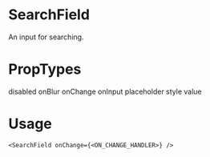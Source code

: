 # SearchField
An input for searching.

# PropTypes
disabled
onBlur
onChange
onInput
placeholder
style
value

# Usage
```
<SearchField onChange={<ON_CHANGE_HANDLER>} />
```
